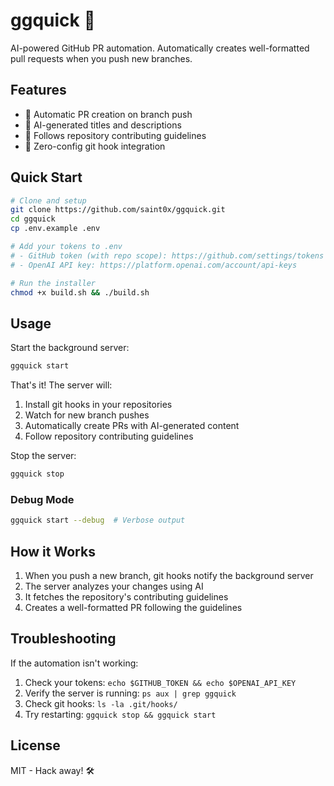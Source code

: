 # ggquick 🚀

AI-powered GitHub PR automation. Automatically creates well-formatted pull requests when you push new branches.

## Features

- 🤖 Automatic PR creation on branch push
- 🎯 AI-generated titles and descriptions
- 📝 Follows repository contributing guidelines
- 🔄 Zero-config git hook integration

## Quick Start

```bash
# Clone and setup
git clone https://github.com/saint0x/ggquick.git
cd ggquick
cp .env.example .env

# Add your tokens to .env
# - GitHub token (with repo scope): https://github.com/settings/tokens
# - OpenAI API key: https://platform.openai.com/account/api-keys

# Run the installer
chmod +x build.sh && ./build.sh
```

## Usage

Start the background server:
```bash
ggquick start
```

That's it! The server will:
1. Install git hooks in your repositories
2. Watch for new branch pushes
3. Automatically create PRs with AI-generated content
4. Follow repository contributing guidelines

Stop the server:
```bash
ggquick stop
```

### Debug Mode
```bash
ggquick start --debug  # Verbose output
```

## How it Works

1. When you push a new branch, git hooks notify the background server
2. The server analyzes your changes using AI
3. It fetches the repository's contributing guidelines
4. Creates a well-formatted PR following the guidelines

## Troubleshooting

If the automation isn't working:
1. Check your tokens: `echo $GITHUB_TOKEN && echo $OPENAI_API_KEY`
2. Verify the server is running: `ps aux | grep ggquick`
3. Check git hooks: `ls -la .git/hooks/`
4. Try restarting: `ggquick stop && ggquick start`

## License

MIT - Hack away! 🛠️ 